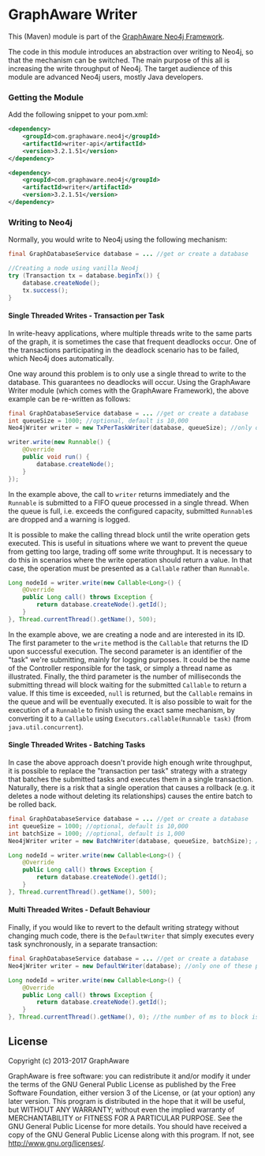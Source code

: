 GraphAware Writer
=================

This (Maven) module is part of the [GraphAware Neo4j Framework](https://github.com/graphaware/neo4j-framework).

The code in this module introduces an abstraction over writing to Neo4j, so that the mechanism can be switched. The main
purpose of this all is increasing the write throughput of Neo4j. The target audience of this module are advanced Neo4j
users, mostly Java developers.

### Getting the Module

Add the following snippet to your pom.xml:

```xml
<dependency>
    <groupId>com.graphaware.neo4j</groupId>
    <artifactId>writer-api</artifactId>
    <version>3.2.1.51</version>
</dependency>

<dependency>
    <groupId>com.graphaware.neo4j</groupId>
    <artifactId>writer</artifactId>
    <version>3.2.1.51</version>
</dependency>
```

### Writing to Neo4j

Normally, you would write to Neo4j using the following mechanism:

```java
final GraphDatabaseService database = ... //get or create a database

//Creating a node using vanilla Neo4j
try (Transaction tx = database.beginTx()) {
    database.createNode();
    tx.success();
}
```

#### Single Threaded Writes - Transaction per Task

In write-heavy applications, where multiple threads write to the same parts of the graph, it is sometimes the case that
frequent deadlocks occur. One of the transactions participating in the deadlock scenario has to be failed, which Neo4j
does automatically.

One way around this problem is to only use a single thread to write to the database. This guarantees no deadlocks will occur.
Using the GraphAware Writer module (which comes with the GraphAware Framework), the above example can be re-written as
follows:

```java
final GraphDatabaseService database = ... //get or create a database
int queueSize = 1000; //optional, default is 10,000
Neo4jWriter writer = new TxPerTaskWriter(database, queueSize); //only one of these per application!

writer.write(new Runnable() {
    @Override
    public void run() {
        database.createNode();
    }
});
```

In the example above, the call to `writer` returns immediately and the `Runnable` is submitted to a FIFO queue processed in
a single thread. When the queue is full, i.e. exceeds the configured capacity, submitted `Runnable`s are dropped and a
warning is logged.

It is possible to make the calling thread block until the write operation gets executed. This is useful in situations where
we want to prevent the queue from getting too large, trading off some write throughput. It is necessary to do this in
scenarios where the write operation should return a value. In that case, the operation must be presented as a `Callable`
rather than `Runnable`.

```java
Long nodeId = writer.write(new Callable<Long>() {
    @Override
    public Long call() throws Exception {
        return database.createNode().getId();
    }
}, Thread.currentThread().getName(), 500);
```

In the example above, we are creating a node and are interested in its ID. The first parameter to the `write` method
is the `Callable` that returns the ID upon successful execution. The second parameter is an identifier of the "task"
we're submitting, mainly for logging purposes. It could be the name of the Controller responsible for the task, or simply
a thread name as illustrated. Finally, the third parameter is the number of milliseconds the submitting thread will block
waiting for the submitted `Callable` to return a value. If this time is exceeded, `null` is returned, but the `Callable`
remains in the queue and will be eventually executed. It is also possible to wait for the execution of a `Runnable` to
finish using the exact same mechanism, by converting it to a `Callable` using `Executors.callable(Runnable task)`
(from `java.util.concurrent`).

#### Single Threaded Writes - Batching Tasks

In case the above approach doesn't provide high enough write throughput, it is possible to replace the "transaction
per task" strategy with a strategy that batches the submitted tasks and executes them in a single transaction. Naturally,
there is a risk that a single operation that causes a rollback (e.g. it deletes a node without deleting its relationships)
causes the entire batch to be rolled back.

```java
final GraphDatabaseService database = ... //get or create a database
int queueSize = 1000; //optional, default is 10,000
int batchSize = 1000; //optional, default is 1,000
Neo4jWriter writer = new BatchWriter(database, queueSize, batchSize); //only one of these per application!

Long nodeId = writer.write(new Callable<Long>() {
    @Override
    public Long call() throws Exception {
        return database.createNode().getId();
    }
}, Thread.currentThread().getName(), 500);
```

#### Multi Threaded Writes - Default Behaviour

Finally, if you would like to revert to the default writing strategy without changing much code, there is the `DefaultWriter`
that simply executes every task synchronously, in a separate transaction:

```java
final GraphDatabaseService database = ... //get or create a database
Neo4jWriter writer = new DefaultWriter(database); //only one of these per application!

Long nodeId = writer.write(new Callable<Long>() {
    @Override
    public Long call() throws Exception {
        return database.createNode().getId();
    }
}, Thread.currentThread().getName(), 0); //the number of ms to block is ignored
```

License
-------

Copyright (c) 2013-2017 GraphAware

GraphAware is free software: you can redistribute it and/or modify it under the terms of the GNU General Public License
as published by the Free Software Foundation, either version 3 of the License, or (at your option) any later version.
This program is distributed in the hope that it will be useful, but WITHOUT ANY WARRANTY; without even the implied
warranty of MERCHANTABILITY or FITNESS FOR A PARTICULAR PURPOSE. See the GNU General Public License for more details.
You should have received a copy of the GNU General Public License along with this program.
If not, see <http://www.gnu.org/licenses/>.
